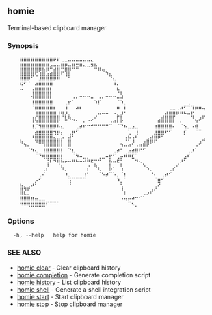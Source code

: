## homie

Terminal-based clipboard manager

### Synopsis


		⣿⣿⣿⣿⣿⣿⣿⣿⣿⠟⠏⢀⣀⣤⣤⣤⣤⣤⣤⣄⠀⠀⠀⠀⠀⠀⠀⠀⠀⠀⠀⠀⠀⠀⠀⠀⠀⠀⠀⠀⠀⠀⠀⠀⠀⠀⠀⠀⠀⠀
		⣿⣿⣿⣿⣿⣿⡿⣿⣴⢶⣶⣿⣟⣶⣿⣭⠿⠦⠤⠽⣷⣀⠀⠀⠀⠀⠀⠀⠀⠀⠀⠀⠀⠀⠀⠀⠀⠀⠀⠀⠀⠀⠀⠀⠀⠀⠀⠀⠀⠀
		⣿⣿⣿⣿⡿⢫⣿⢋⣠⣿⣿⡶⢻⡏⠀⠀⠀⠀⠀⠀⠀⠉⠙⢦⡀⠀⠀⠀⠀⠀⠀⠀⠀⠀⠀⠀⠀⠀⠀⠀⠀⠀⠀⠀⠀⠀⠀⠀⠀⠀
		⣿⣿⡿⠋⠈⣸⣿⣿⣿⡿⠿⠀⠈⠃⠀⠀⠀⠀⠀⠀⠀⠀⠀⠀⠙⣄⠀⠀⠀⠀⠀⠀⠀⠀⠀⠀⠀⠀⠀⠀⠀⠀⠀⠀⠀⠀⠀⠀⠀⠀
		⢯⠋⠈⠀⣴⣿⣿⣿⣿⠀⠀⠀⠀⠀⠀⠀⠀⠀⠀⠀⠀⠀⠀⠀⠀⠸⡄⠀⠀⠀⠀⠀⠀⠀⠀⠀⠀⠀⠀⠀⠀⠀⠀⠀⠀⠀⠀⠀⠀⠀
		⠒⠀⠀⢰⣿⣿⣿⣿⡇⠀⠀⠀⠀⠀⠀⠀⠀⠀⠀⠀⠀⠀⠀⠀⠀⠀⢷⡀⠀⠀⠀⠀⠀⠀⠀⠀⠀⠀⠀⠀⠀⠀⠀⠀⠀⠀⠀⠀⠀⠀
		⠀⠀⠀⢼⣿⣿⣿⣿⡇⠀⠀⠀⠀⠀⢀⡀⠤⠤⠤⣀⠀⢀⡀⠤⠤⠤⣀⣱⠀⠀⠀⠀⠀⠀⠀⠀⠀⠀⠀⠀⠀⠀⠀⠀⠀⠀⠀⠀⠀⠀
		⠀⠀⠀⢸⣿⣿⣿⣿⣿⠀⠀⠀⢀⡖⠁⠀⠀⠀⠀⠀⠱⡏⠀⠀⠀⠀⠈⠱⡀⠀⠀⠀⠀⠀⠀⠀⠀⠀⠀⠀⠀⠀⠀⠀⠀⢀⠀⠀⠀⠀
		⠀⠀⠀⠈⣿⣿⣿⣿⣿⡆⠀⠀⢸⠀⠀⠴⠆⠀⠀⠀⠀⠀⠀⠀⠀⠀⠶⠀⡇⠀⠀⠀⠀⠀⠀⠀⠀⠀⠀⠀⢀⣀⢀⡴⠋⠉⢹⡶⠶⢤
		⠀⠀⠀⠀⢸⣿⣿⣿⣿⣿⣸⢻⡜⡄⠀⠀⠀⠀⠀⠀⢀⠶⠒⠒⠀⠐⣄⡼⠁⠀⠀⠀⠀⠀⠀⠀⠀⠀⢀⣾⣿⣿⠟⠛⠓⠶⣏⠀⠀⣀
		⠀⠀⠀⢸⢧⣿⣿⣿⣿⣿⡿⠀⠷⠙⠲⠄⠀⡀⠠⠔⠁⠀⠀⠀⢀⣠⡇⡧⠀⠀⠀⠀⠀⠀⠀⠀⠀⣴⣿⣿⣿⡇⠀⡀⠀⠀⠈⢦⠞⠁
		⠀⠀⠀⢸⡈⢻⣿⣿⣿⡿⠧⣄⠀⠀⠀⢀⡴⠖⠒⠚⠛⠛⠛⠛⠉⠀⠈⠙⠦⣀⣠⣀⠀⠀⠀⠀⢰⣿⣿⣿⣿⠄⠀⠈⢢⡀⠠⢾⠀⠀
		⠀⠀⠀⠀⣴⣾⣿⣿⣿⢲⡶⡄⠀⢀⡶⠋⠀⠀⠀⠀⠀⠀⠀⠀⠀⠀⠀⠀⠀⢁⠀⢸⠀⠀⠀⠀⣸⣿⣿⠟⠋⠀⠀⠀⡎⠀⠀⠈⠉⠀
		⡀⠀⠀⠘⣿⣿⣿⣿⣿⣦⣤⡴⠀⣾⠁⠀⠀⠀⠀⠀⠀⠀⠀⠀⠀⠀⠀⠀⢰⡷⢰⠃⠀⠀⣠⣾⣿⠟⠁⠀⠀⠀⠀⠀⠀⠀⠀⠀⠀⣠
		⠙⢦⡀⠀⠈⠛⢻⣿⣿⣿⣿⡇⠀⣿⠀⠀⠀⠀⠀⠀⠀⠀⠀⠀⠀⠀⠀⢦⣀⣠⠎⢀⣤⣾⡿⠋⠁⠀⠀⠀⠀⠀⠀⠀⠀⠀⠀⢀⠞⠀
		⠀⠀⠈⠳⢄⠀⢸⣿⣿⣿⣿⡇⠀⠙⣆⠀⠀⠀⠀⠀⠀⠀⠀⠀⠀⢀⡴⠃⠀⣠⣴⣿⠟⠋⠀⠀⠀⠀⠀⠀⠀⠀⠀⠀⠀⢀⡰⠁⠀⠀
		⠀⠀⠀⠀⠈⠙⢾⣿⣿⣿⣿⡇⠀⠀⠈⠳⠤⣀⡀⠀⠀⢀⣀⠤⡖⠋⢀⡤⠾⠿⣏⠁⠀⠀⠀⠀⠀⠀⠀⠀⠀⠀⠀⠀⣠⠎⠀⠀⠀⠀
		⠀⠀⠀⠀⠀⠀⠀⢨⠇⠙⢿⠷⠖⠒⠛⠓⠒⠚⠛⠯⡉⠉⠀⠀⡷⠶⠯⡁⠀⠀⠀⠙⠢⡀⠀⠀⠀⠀⠀⠀⠀⠀⢀⠜⠁⠀⠀⠀⠀⠀
		⠀⠀⠀⠀⠀⠀⢀⡌⠀⠀⠀⠳⡀⠀⠀⠀⠀⠀⡌⠀⠙⢆⠀⠀⡧⠂⠀⢡⠀⠀⠀⠀⠀⠈⠢⡀⠀⠀⠀⠀⢀⡔⠁⠀⠀⠀⠀⠀⠀⠀
		⠀⠀⠀⠀⠀⢀⠌⠀⠀⠀⠀⠀⠰⡀⠀⠀⠀⢰⠃⠀⠀⠈⠣⡴⠉⠡⡀⠈⡆⠀⠀⠀⠀⠀⠀⠘⠄⠀⢀⡴⠊⠀⠀⠀⠀⠀⠀⠀⠀⠀
		⠀⠀⠀⠀⡠⠊⠀⠀⠀⠀⠀⠀⠀⢩⠉⠉⠉⠉⠀⠀⠀⠀⠀⠀⠀⠀⠱⡀⠁⠀⠀⠀⠀⠀⠀⠀⠈⣶⠊⠀⠀⠀⠀⠀⠀⠀⠀⠀⠀⠀
		⣷⣄⣠⠞⠁⠀⠀⠀⠀⠀⠀⠀⠀⠈⠀⠀⠀⠀⠀⠀⠀⠀⠀⠀⠀⠀⠀⢡⠀⠀⠀⠀⠀⠀⠀⠀⢠⠎⠀⠀⠀⠀⠀⠀⠀⠀⠀⠀⠀⠀
		⣿⣎⡁⠀⠀⠀⠀⠀⠀⠀⠀⠀⠀⠀⠀⠀⠀⠀⠀⠀⠀⠀⠀⠀⠀⠀⠀⠈⡆⠀⠀⠀⠀⢀⡠⠞⠁⠀⠀⠀⠀⠀⠀⠀⠀⠀⠀⠀⠀⠀
		⣿⣿⣿⣶⣤⣀⣀⠀⠀⠀⠀⠀⠀⠀⠀⠀⠀⠀⠀⠀⠀⠀⠀⠀⠀⠀⠀⠠⢤⡤⠴⠒⠊⠁⠀⠀⠀⠀⠀⠀⠀⠀⠀⠀⠀⠀⠀⠀⠀⠀
		⠻⠿⢿⣿⣿⣿⣿⠏⠉⠉⠁⠀⠀⠀⠀⠀⠀⠀⠀⠀⠀⠀⠀⠀⠀⠀⠀⠀⠀⠉⠢⡀⠀⠀⠀⠀⠀⠀⠀⠀⠀⠀⠀⠀⠀⠀⠀⠀⠀⠀


### Options

```
  -h, --help   help for homie
```

### SEE ALSO

* [homie clear](homie_clear.md)	 - Clear clipboard history
* [homie completion](homie_completion.md)	 - Generate completion script
* [homie history](homie_history.md)	 - List clipboard history
* [homie shell](homie_shell.md)	 - Generate a shell integration script
* [homie start](homie_start.md)	 - Start clipboard manager
* [homie stop](homie_stop.md)	 - Stop clipboard manager

